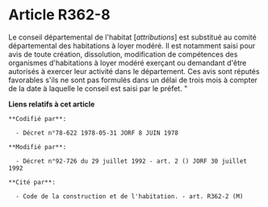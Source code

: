 # Article R362-8

Le conseil départemental de l'habitat [*attributions*] est substitué au comité départemental des habitations à loyer modéré.
Il est notamment saisi pour avis de toute création, dissolution, modification de compétences des organismes d'habitations à
loyer modéré exerçant ou demandant d'être autorisés à exercer leur activité dans le département. Ces avis sont réputés
favorables s'ils ne sont pas formulés dans un délai de trois mois à compter de la date à laquelle le conseil est saisi par le
préfet. "

**Liens relatifs à cet article**

	**Codifié par**:

	  - Décret n°78-622 1978-05-31 JORF 8 JUIN 1978

	**Modifié par**:

	  - Décret n°92-726 du 29 juillet 1992 - art. 2 () JORF 30 juillet 1992

	**Cité par**:

	  - Code de la construction et de l'habitation. - art. R362-2 (M)
